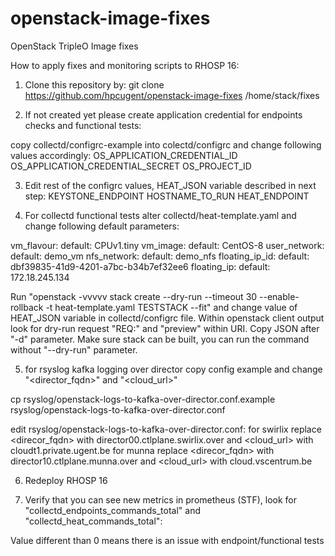 # openstack-image-fixes
OpenStack TripleO Image fixes

How to apply fixes and monitoring scripts to RHOSP 16:

1. Clone this repository by:
git clone https://github.com/hpcugent/openstack-image-fixes /home/stack/fixes

2. If not created yet please create application credential for endpoints checks and functional tests:

copy collectd/configrc-example into colectd/configrc and change following values accordingly:
  OS_APPLICATION_CREDENTIAL_ID
  OS_APPLICATION_CREDENTIAL_SECRET
  OS_PROJECT_ID

3. Edit rest of the configrc values, HEAT_JSON variable described in next step:
  KEYSTONE_ENDPOINT
  HOSTNAME_TO_RUN
  HEAT_ENDPOINT

4. For collectd functional tests alter collectd/heat-template.yaml and change following default parameters:

  vm_flavour:
    default: CPUv1.tiny
  vm_image:
    default: CentOS-8
  user_network:
    default: demo_vm
  nfs_network:
    default: demo_nfs
  floating_ip_id:
    default: dbf39835-41d9-4201-a7bc-b34b7ef32ee6
  floating_ip:
    default: 172.18.245.134

Run "openstack -vvvvv stack create --dry-run --timeout 30 --enable-rollback  -t heat-template.yaml TESTSTACK --fit" and change value of HEAT_JSON variable in collectd/configrc file.
Within openstack client output look for dry-run request "REQ:" and "preview" within URI. Copy JSON after "-d" parameter.
Make sure stack can be built, you can run the command without "--dry-run" parameter.

5. for rsyslog kafka logging over director copy config example and change "<director_fqdn>" and "<cloud_url>"

  cp rsyslog/openstack-logs-to-kafka-over-director.conf.example rsyslog/openstack-logs-to-kafka-over-director.conf

  edit rsyslog/openstack-logs-to-kafka-over-director.conf:
    for swirlix replace <direcor_fqdn> with director00.ctlplane.swirlix.over and <cloud_url> with cloudt1.private.ugent.be
    for munna replace <direcor_fqdn> with director10.ctlplane.munna.over and <cloud_url> with cloud.vscentrum.be

6. Redeploy RHOSP 16

7. Verify that you can see new metrics in prometheus (STF), look for "collectd_endpoints_commands_total" and "collectd_heat_commands_total":

Value different than 0 means there is an issue with endpoint/functional tests
